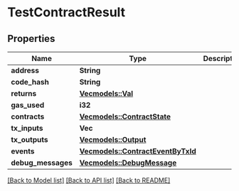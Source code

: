 # TestContractResult

## Properties

Name | Type | Description | Notes
------------ | ------------- | ------------- | -------------
**address** | **String** |  | 
**code_hash** | **String** |  | 
**returns** | [**Vec<models::Val>**](Val.md) |  | 
**gas_used** | **i32** |  | 
**contracts** | [**Vec<models::ContractState>**](ContractState.md) |  | 
**tx_inputs** | **Vec<String>** |  | 
**tx_outputs** | [**Vec<models::Output>**](Output.md) |  | 
**events** | [**Vec<models::ContractEventByTxId>**](ContractEventByTxId.md) |  | 
**debug_messages** | [**Vec<models::DebugMessage>**](DebugMessage.md) |  | 

[[Back to Model list]](../README.md#documentation-for-models) [[Back to API list]](../README.md#documentation-for-api-endpoints) [[Back to README]](../README.md)


